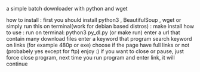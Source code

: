 a simple batch downloader with python and wget 

how to install :
	first you should install python3 , BeautifulSoup , wget
	or simply run this on terminal(work for debian based distros) : make install
how to use : 
	run on terminal: python3 py_dl.py (or make run)
	enter a url that contain many download files
	enter a keyword that program search keyword on links (for example 480p or exe)
	choose if the page have full links or not (probabely yes except for ftp)
	enjoy :)
	if you want to close or pause, just force close program, next time you run program and enter link, it will continue
